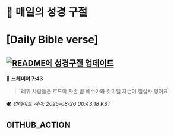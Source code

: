 # 🙏 매일의 성경 구절
# [Daily Bible verse]
## [![README에 성경구절 업데이트](https://github.com/DONGSUKA/first_test/actions/workflows/update-readme-bible.yml/badge.svg)](https://github.com/DONGSUKA/first_test/actions/workflows/update-readme-bible.yml)
<!-- START_BIBLE_VERSE -->
📖 **느헤미야 7:43**
> 레위 사람들은 호드야 자손 곧 예수아와 갓미엘 자손이 칠십사 명이요

🕊️ _업데이트 시각: 2025-08-26 00:43:18 KST_
  <!-- END_BIBLE_VERSE -->
## GITHUB_ACTION
